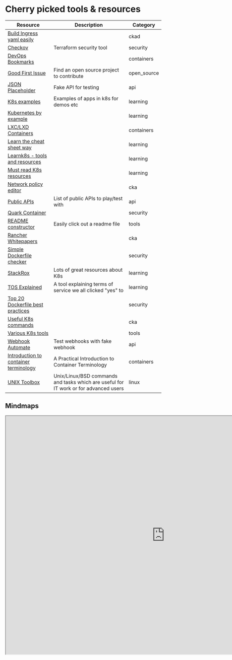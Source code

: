 # Cherry picked tools & resources

| Resource                                                                                                                            | Description                                                | Category    |
| ----------------------------------------------------------------------------------------------------------------------------------- | ---------------------------------------------------------- | ----------- |
| [Build Ingress yaml easily](https://ingressbuilder.jetstack.io/)                                                                    |                                                            | ckad        |
| [Checkov](https://github.com/bridgecrewio/checkov)                                                                                  | Terraform security tool                                    | security    |
| [DevOps Bookmarks](https://www.devopsbookmarks.org/linux+open-source?utm_source=share&utm_medium=ios_app&utm_name=iossmf)           |                                                            | containers  |
| [Good First Issue](https://goodfirstissue.dev/)                                                                                     | Find an open source project to contribute                  | open_source |
| [JSON Placeholder](https://jsonplaceholder.typicode.com/)                                                                           | Fake API for testing                                       | api         |
| [K8s examples](https://github.com/kubernetes/examples)                                                                              | Examples of apps in k8s for demos etc                      | learning    |
| [Kubernetes by example](https://kubernetesbyexample.com/)                                                                           |                                                            | learning    |
| [LXC/LXD Containers](https://linuxcontainers.org/)                                                                                  |                                                            | containers  |
| [Learn the cheat sheet way](https://cheatsheet.dennyzhang.com/)                                                                     |                                                            | learning    |
| [Learnk8s - tools and resources](https://learnk8s.io/kubernetes-resources)                                                          |                                                            | learning    |
| [Must read K8s resources](https://kubernetesreadme.com/)                                                                            |                                                            | learning    |
| [Network policy editor](https://editor.cilium.io/?id=ueM67J8ZCNEb5iFZ)                                                              |                                                            | cka         |
| [Public APIs](https://github.com/public-apis/public-apis)                                                                           | List of public APIs to play/test with                      | api         |
| [Quark Container](https://github.com/QuarkContainer/Quark)                                                                          |                                                            | security    |
| [README constructor](https://readme.so/editor)                                                                                      | Easily click out a readme file                             | tools       |
| [Rancher Whitepapers](https://rancher.com/resources/#whitepapers)                                                                   |                                                            | cka         |
| [Simple Dockerfile checker](https://www.fromlatest.io/#/)                                                                           |                                                            | security    |
| [StackRox](https://www.stackrox.com/)                                                                                               | Lots of great resources about K8s                          | learning    |
| [TOS Explained](https://tosdr.org/)                                                                                                 | A tool explaining terms of service we all clicked "yes" to | learning    |
| [Top 20 Dockerfile best practices](https://sysdig.com/blog/dockerfile-best-practices/)                                              |                                                            | security    |
| [Useful K8s commands](https://iceburn.medium.com/kubectl-useful-commands-f5f47c0773f)                                               |                                                            | cka         |
| [Various K8s tools](https://caylent.com/50-useful-kubernetes-tools-for-2020)                                                        |                                                            | tools       |
| [Webhook Automate](https://webhook.site/#!/a2e14c9d-b4d4-438c-99da-c1a8f66e376e)                                                    | Test webhooks with fake webhook                            | api         |
| [Introduction to container terminology](https://developers.redhat.com/blog/2018/02/22/container-terminology-practical-introduction) | A Practical Introduction to Container Terminology          | containers  |
| [UNIX Toolbox](http://cb.vu/unixtoolbox.xhtml) | Unix/Linux/BSD commands and tasks which are useful for IT work or for advanced users          | linux  |

## Mindmaps

<iframe src='https://www.xmind.net/embed/dy6DeH/' width='1024' height='768' frameborder='1' scrolling='no' allowfullscreen="true"></iframe>
